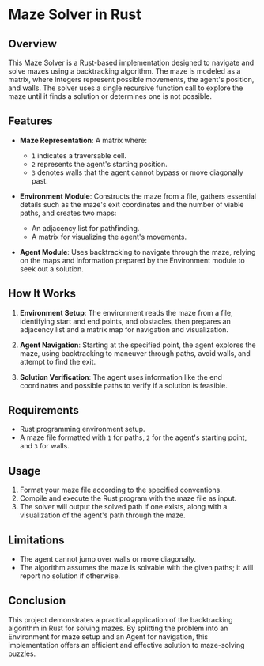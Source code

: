 # Maze Solver in Rust

## Overview

This Maze Solver is a Rust-based implementation designed to navigate and solve mazes using a backtracking algorithm. The maze is modeled as a matrix, where integers represent possible movements, the agent's position, and walls. The solver uses a single recursive function call to explore the maze until it finds a solution or determines one is not possible.

## Features

- **Maze Representation**: A matrix where:
  - `1` indicates a traversable cell.
  - `2` represents the agent's starting position.
  - `3` denotes walls that the agent cannot bypass or move diagonally past.

- **Environment Module**: Constructs the maze from a file, gathers essential details such as the maze's exit coordinates and the number of viable paths, and creates two maps:
  - An adjacency list for pathfinding.
  - A matrix for visualizing the agent's movements.

- **Agent Module**: Uses backtracking to navigate through the maze, relying on the maps and information prepared by the Environment module to seek out a solution.

## How It Works

1. **Environment Setup**: The environment reads the maze from a file, identifying start and end points, and obstacles, then prepares an adjacency list and a matrix map for navigation and visualization.

2. **Agent Navigation**: Starting at the specified point, the agent explores the maze, using backtracking to maneuver through paths, avoid walls, and attempt to find the exit.

3. **Solution Verification**: The agent uses information like the end coordinates and possible paths to verify if a solution is feasible.

## Requirements

- Rust programming environment setup.
- A maze file formatted with `1` for paths, `2` for the agent's starting point, and `3` for walls.

## Usage

1. Format your maze file according to the specified conventions.
2. Compile and execute the Rust program with the maze file as input.
3. The solver will output the solved path if one exists, along with a visualization of the agent's path through the maze.

## Limitations

- The agent cannot jump over walls or move diagonally.
- The algorithm assumes the maze is solvable with the given paths; it will report no solution if otherwise.

## Conclusion

This project demonstrates a practical application of the backtracking algorithm in Rust for solving mazes. By splitting the problem into an Environment for maze setup and an Agent for navigation, this implementation offers an efficient and effective solution to maze-solving puzzles.
